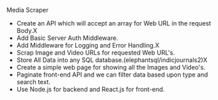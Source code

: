 Media Scraper
- Create an API which will accept an array for Web URL in the request Body.X
- Add Basic Server Auth Middleware.
- Add Middleware for Logging and Error Handling.X
- Scrap Image and Video URLs for requested Web URL's.
- Store All Data into any SQL database.(elephantsql/indicjournals2)X
- Create a simple web page for showing all the Images and Video's.
- Paginate front-end API and we can filter data based upon type and search text.
- Use Node.js for backend and React.js for front-end.
